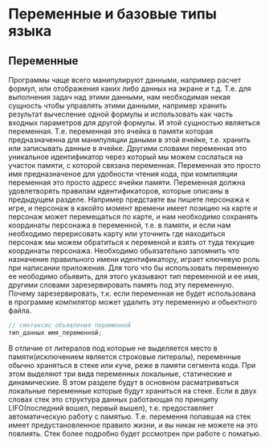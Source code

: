 # Переменные и базовые типы языка
## Переменные
Программы чаще всего манипулируют данными, например расчет формул, или отображения каких либо данных на экране и т.д. Т.е. для выполнения задач над этими данными, нам необходимая некая сущность чтобы управлять этими данными, например хранить результат вычесление одной формулы и использовать как часть входных параметров для другой формулы. И этой сущностью являеться переменная. Т.е. переменная это ячейка в памяти которая предназначенна для манипуляции даными в этой ячейке, т.е. хранить или записывать данные в ячейке. Другими словами переменная это уникальное идентификатор через который мы можем сослаться на участок памяти, с которой связана переменная. Переменная это просто имя предназначеное для удобности чтения кода, при компиляции переменная это просто адресс ячейки памяти. Переменная должна удовлетворять правилам идентификаторов, которые описаны в предыдущем разделе.
Например представте вы пишете персонажа к игре, и персонаж в какойто момент времени имеет позицию на карте и персонаж может перемещаться по карте, и нам необходимо сохранять координаты персонажа в переменной, т.е. в памяти, и если нам необходимо перерисовать карту или уточнить где находиться персонаж мы можем обратиться к переменой и взять от туда текущие координаты персонажа.
Необходимо обьязательно запомнить что назначение правильного имени идентификатору, играет ключевую роль при написании приложения.
Для того что бы использовать переменную ее неободимо обьявить, для этого указывают тип переменной и ее имя, другими словами зарезервировать память под эту переменную. Почему зарезервировать, т.к. если переменная не будет использована в программе компилятор может удалить эту переменную и обьектного файла.
```cpp
// синтаксис обьявления переменной
тип_данных имя_переменной;
```
В отличие от литералов под которые не выделяется место в памяти(исключением является строковые литералы), переменные обычно храняться в стеке или куче, реже в памяти сегмента кода. При этом выделяют три вида переменных локальные, статические и динамические. В этом разделе будут в основном расматриваться локальные переменные которые будут храниться на стеке.
Если в двух словах стек это структура данных работающая по принципу LIFO(последний вошел, первый вышел), т.е. предоставляет автоматическую работу с памятью. Т.е. перемення попавшая на стек имеет предустановленное правило жизни, и вы никак не можете на это повлиять. Стек более подробно будет рссмотрен при работе с поматью.
